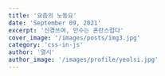 ```yaml
---
title: '요즘의 노동요'
date: 'September 09, 2021'
excerpt: '신경쓰여, 민수는 혼란스럽다'
cover_image: '/images/posts/img3.jpg'
category: 'css-in-js'
author: '열시'
author_image: '/images/profile/yeolsi.jpg'
---
```

